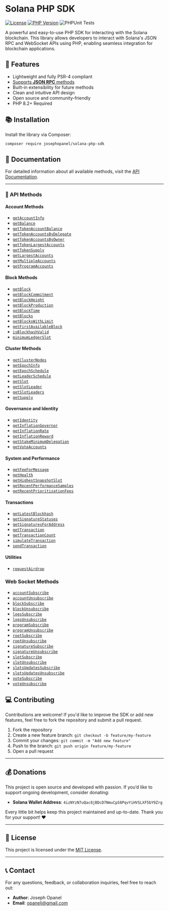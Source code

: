 # Solana PHP SDK

[![License](https://img.shields.io/badge/license-MIT-blue.svg)](https://opensource.org/licenses/MIT)
[![PHP Version](https://img.shields.io/badge/PHP-%5E8.2-blue)](https://www.php.net/releases/8.2/)
![PHPUnit Tests](https://github.com/jopanel/solana-php-sdk/actions/workflows/phpunit.yml/badge.svg)


A powerful and easy-to-use PHP SDK for interacting with the Solana blockchain. This library allows developers to interact with Solana's JSON RPC and WebSocket APIs using PHP, enabling seamless integration for blockchain applications.

## 🚀 Features
- Lightweight and fully PSR-4 compliant
- [Supports **JSON RPC** methods](https://solana.com/docs/rpc)
- Built-in extensibility for future methods
- Clean and intuitive API design
- Open source and community-friendly
- PHP 8.2+ Required

## 📚 Installation

Install the library via Composer:

```bash
composer require josephopanel/solana-php-sdk
```

## 📖 Documentation

For detailed information about all available methods, visit the [API Documentation](docs/API.md).

---

### 🚀 API Methods

#### Account Methods
- [`getAccountInfo`](docs/API.md#getaccountinfo)
- [`getBalance`](docs/API.md#getbalance)
- [`getTokenAccountBalance`](docs/API.md#gettokenaccountbalance)
- [`getTokenAccountsByDelegate`](docs/API.md#gettokenaccountsbydelegate)
- [`getTokenAccountsByOwner`](docs/API.md#gettokenaccountsbyowner)
- [`getTokenLargestAccounts`](docs/API.md#gettokenlargestaccounts)
- [`getTokenSupply`](docs/API.md#gettokensupply)
- [`getLargestAccounts`](docs/API.md#getlargestaccounts)
- [`getMultipleAccounts`](docs/API.md#getmultipleaccounts)
- [`getProgramAccounts`](docs/API.md#getprogramaccounts)

#### Block Methods
- [`getBlock`](docs/API.md#getblock)
- [`getBlockCommitment`](docs/API.md#getblockcommitment)
- [`getBlockHeight`](docs/API.md#getblockheight)
- [`getBlockProduction`](docs/API.md#getblockproduction)
- [`getBlockTime`](docs/API.md#getblocktime)
- [`getBlocks`](docs/API.md#getblocks)
- [`getBlocksWithLimit`](docs/API.md#getblockswithlimit)
- [`getFirstAvailableBlock`](docs/API.md#getfirstavailableblock)
- [`isBlockhashValid`](docs/API.md#isblockhashvalid)
- [`minimumLedgerSlot`](docs/API.md#minimumledgerslot)

#### Cluster Methods
- [`getClusterNodes`](docs/API.md#getclusternodes)
- [`getEpochInfo`](docs/API.md#getepochinfo)
- [`getEpochSchedule`](docs/API.md#getepochschedule)
- [`getLeaderSchedule`](docs/API.md#getleaderschedule)
- [`getSlot`](docs/API.md#getslot)
- [`getSlotLeader`](docs/API.md#getslotleader)
- [`getSlotLeaders`](docs/API.md#getslotleaders)
- [`getSupply`](docs/API.md#getsupply)

#### Governance and Identity
- [`getIdentity`](docs/API.md#getidentity)
- [`getInflationGovernor`](docs/API.md#getinflationgovernor)
- [`getInflationRate`](docs/API.md#getinflationrate)
- [`getInflationReward`](docs/API.md#getinflationreward)
- [`getStakeMinimumDelegation`](docs/API.md#getstakeminimumdelegation)
- [`getVoteAccounts`](docs/API.md#getvoteaccounts)

#### System and Performance
- [`getFeeForMessage`](docs/API.md#getfeeformessage)
- [`getHealth`](docs/API.md#gethealth)
- [`getHighestSnapshotSlot`](docs/API.md#gethighestsnapshotslot)
- [`getRecentPerformanceSamples`](docs/API.md#getrecentperformancesamples)
- [`getRecentPrioritizationFees`](docs/API.md#getrecentprioritizationfees)

#### Transactions
- [`getLatestBlockhash`](docs/API.md#getlatestblockhash)
- [`getSignatureStatuses`](docs/API.md#getsignaturestatuses)
- [`getSignaturesForAddress`](docs/API.md#getsignaturesforaddress)
- [`getTransaction`](docs/API.md#gettransaction)
- [`getTransactionCount`](docs/API.md#gettransactioncount)
- [`simulateTransaction`](docs/API.md#simulatetransaction)
- [`sendTransaction`](docs/API.md#sendtransaction)

#### Utilities
- [`requestAirdrop`](docs/API.md#requestairdrop)


### Web Socket Methods

- [`accountSubscribe`](docs/API.md#accountsubscribe)
- [`accountUnsubscribe`](docs/API.md#accountunsubscribe)
- [`blockSubscribe`](docs/API.md#blocksubscribe)
- [`blockUnsubscribe`](docs/API.md#blockunsubscribe)
- [`logsSubscribe`](docs/API.md#logssubscribe)
- [`logsUnsubscribe`](docs/API.md#logsunsubscribe)
- [`programSubscribe`](docs/API.md#programsubscribe)
- [`programUnsubscribe`](docs/API.md#programunsubscribe)
- [`rootSubscribe`](docs/API.md#rootsubscribe)
- [`rootUnsubscribe`](docs/API.md#rootunsubscribe)
- [`signatureSubscribe`](docs/API.md#signaturesubscribe)
- [`signatureUnsubscribe`](docs/API.md#signatureunsubscribe)
- [`slotSubscribe`](docs/API.md#slotsubscribe)
- [`slotUnsubscribe`](docs/API.md#slotunsubscribe)
- [`slotsUpdatesSubscribe`](docs/API.md#slotsupdatessubscribe)
- [`slotsUpdatesUnsubscribe`](docs/API.md#slotsupdatesunsubscribe)
- [`voteSubscribe`](docs/API.md#votesubscribe)
- [`voteUnsubscribe`](docs/API.md#voteunsubscribe)

## 💻 Contributing

Contributions are welcome! If you'd like to improve the SDK or add new features, feel free to fork the repository and submit a pull request.

1. Fork the repository
2. Create a new feature branch: `git checkout -b feature/my-feature`
3. Commit your changes: `git commit -m "Add new feature"`
4. Push to the branch: `git push origin feature/my-feature`
5. Open a pull request

---

## 💰 Donations

This project is open source and developed with passion. If you’d like to support ongoing development, consider donating:

- **Solana Wallet Address**: `4izNYzN7uQac8jBDcD7NmuCpS8PqvYiHVSLXF5bY9Zrg`

Every little bit helps keep this project maintained and up-to-date. Thank you for your support! ❤️

---

## 📜 License

This project is licensed under the [MIT License](https://opensource.org/licenses/MIT).

---

## 📞 Contact

For any questions, feedback, or collaboration inquiries, feel free to reach out:

- **Author**: Joseph Opanel
- **Email**: [opanelj@gmail.com](mailto:opanelj@gmail.com)
